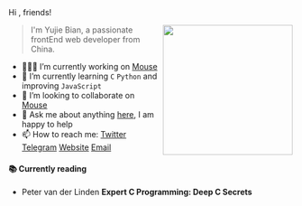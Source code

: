 Hi , friends! <img width="16px" src="https://raw.githubusercontent.com/isArtJay/isArtJay/master/assets/bird.gif"></img>  <img width="16px" src="https://raw.githubusercontent.com/isArtJay/isArtJay/master/assets/bird5.gif"></img>  <img width="16px" src="https://raw.githubusercontent.com/isArtJay/isArtJay/master/assets/bird2.gif"></img>

<img align="right" width="230px" src="https://raw.githubusercontent.com/isArtJay/isArtJay/master/assets/coding.svg">

> I'm Yujie Bian, a passionate frontEnd web developer from China. 

- 👨🏽‍💻 I’m currently working on [Mouse](<https://github.com/isArtJay/Mouse>)
- 🌱 I’m currently learning `C` `Python` and improving `JavaScript`
- 🤝 I’m looking to collaborate on [Mouse](<https://github.com/isArtJay/Mouse>)
- 💬 Ask me about anything [here](<https://github.com/isArtJay/isArtJay/issues/1>), I am happy to help
- 📫 How to reach me: [Twitter](https://twitter.com/yj_bian) [Telegram](https://t.me/yj_bian) [Website](https://www.lien.run/) [Email](mailto:bianyujie@lien.run)

#### 📚 Currently reading

- Peter van der Linden **Expert C Programming: Deep C Secrets** <a target="_blank" href="https://www.goodreads.com/book/show/198207.Expert_C_Programming"><img src="https://image.flaticon.com/icons/svg/25/25284.svg" width="14" /></a>





